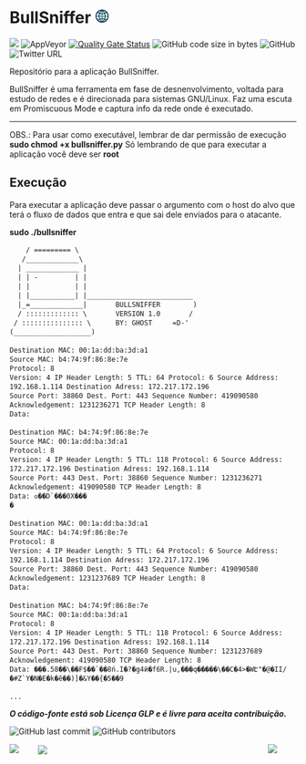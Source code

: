# BullSniffer <img src="https://github.com/werdelesmarcio/PyTCPScan/blob/master/icon.png" width=25> 

<img src="http://img.shields.io/liberapay/receives/scorpion.svg?logo=liberapay">  <img alt="AppVeyor" src="https://img.shields.io/appveyor/ci/werdelesmarcio/BullSniffer">  [![Quality Gate Status](https://sonarcloud.io/api/project_badges/measure?project=werdelesmarcio_BullSniffer&metric=alert_status)](https://sonarcloud.io/dashboard?id=werdelesmarcio_BullSniffer)  <img alt="GitHub code size in bytes" src="https://img.shields.io/github/languages/code-size/werdelesmarcio/BullSniffer">  <img alt="GitHub" src="https://img.shields.io/github/license/werdelesmarcio/BullSniffer">  <img alt="Twitter URL" src="https://img.shields.io/twitter/url/https/twitter.com/ScorpionInc?style=social">

Repositório para a aplicação BullSniffer.

BullSniffer é uma ferramenta em fase de desnenvolvimento, voltada para estudo de redes e
é direcionada para sistemas GNU/Linux. Faz uma escuta em Promiscuous Mode e captura info
da rede onde é executado.

---

OBS.: Para usar como executável, lembrar de dar permissão de execução
**sudo chmod +x bullsniffer.py**
Só lembrando de que para executar a aplicação você deve ser **root**

## Execução 
Para executar a aplicação deve passar o argumento com o host do alvo que terá
o fluxo de dados que entra e que sai dele enviados para o atacante.

**sudo ./bullsniffer**

```  ___________                               
    / ========= \                              
   /_____________\                             
  | _____________ |                            
  | | -         | |                            
  | |           | |                            
  | |___________| |__________________________  
  |_=_____________|       BULLSNIFFER        ) 
  / ::::::::::::: \       VERSION 1.0       /  
 / ::::::::::::::: \      BY: GHOST     =D-'   
(___________________)                          

Destination MAC: 00:1a:dd:ba:3d:a1
Source MAC: b4:74:9f:86:8e:7e
Protocol: 8
Version: 4 IP Header Length: 5 TTL: 64 Protocol: 6 Source Address: 192.168.1.114 Destination Adress: 172.217.172.196
Source Port: 38860 Dest. Port: 443 Sequence Number: 419090580 Acknowledgement: 1231236271 TCP Header Length: 8
Data: 

Destination MAC: b4:74:9f:86:8e:7e
Source MAC: 00:1a:dd:ba:3d:a1
Protocol: 8
Version: 4 IP Header Length: 5 TTL: 118 Protocol: 6 Source Address: 172.217.172.196 Destination Adress: 192.168.1.114
Source Port: 443 Dest. Port: 38860 Sequence Number: 1231236271 Acknowledgement: 419090580 TCP Header Length: 8
Data: ߋ��D`���0X���
�

Destination MAC: 00:1a:dd:ba:3d:a1
Source MAC: b4:74:9f:86:8e:7e
Protocol: 8
Version: 4 IP Header Length: 5 TTL: 64 Protocol: 6 Source Address: 192.168.1.114 Destination Adress: 172.217.172.196
Source Port: 38860 Dest. Port: 443 Sequence Number: 419090580 Acknowledgement: 1231237689 TCP Header Length: 8
Data: 

Destination MAC: b4:74:9f:86:8e:7e
Source MAC: 00:1a:dd:ba:3d:a1
Protocol: 8
Version: 4 IP Header Length: 5 TTL: 118 Protocol: 6 Source Address: 172.217.172.196 Destination Adress: 192.168.1.114
Source Port: 443 Dest. Port: 38860 Sequence Number: 1231237689 Acknowledgement: 419090580 TCP Header Length: 8
Data: ���.58��\��F$��`��8ń.I�?�g4ӣ�f6R.|u,���q�����\��C�4>�WԷ"�@�II/�#Z`Y�N�E�k�ӗ��)]�&Y��{�5��9

...

```

***O código-fonte está sob Licença GLP e é livre para aceita contribuição.***


<img alt="GitHub last commit" src="https://img.shields.io/github/last-commit/werdelesmarcio/BullSniffer?style=for-the-badge">   <img alt="GitHub contributors" src="https://img.shields.io/github/contributors/werdelesmarcio/BullSniffer?style=for-the-badge">


<img src = "https://github.com/werdelesmarcio/Imagens/blob/master/Selos/OpenSource.png?raw=true" width=50 align="left"><img src = "https://github.com/werdelesmarcio/Imagens/blob/master/Selos/PoweredByLinux.png?raw=true" width =50 align="center"><img src = "https://github.com/werdelesmarcio/Imagens/blob/master/Selos/SoftwareLivre.png?raw=true" width=50 align="right">
